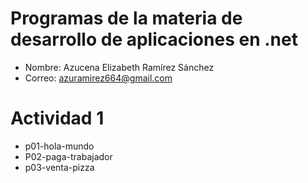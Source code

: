 # Programas de la materia de desarrollo de aplicaciones en .net

- Nombre: Azucena Elizabeth Ramírez Sánchez
- Correo: azuramirez664@gmail.com

# Actividad 1
- p01-hola-mundo
- P02-paga-trabajador
- p03-venta-pizza



